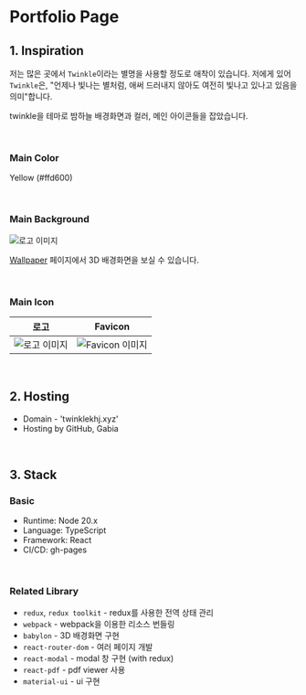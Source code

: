 # Portfolio Page
## 1. Inspiration
저는 많은 곳에서 `Twinkle`이라는 별명을 사용할 정도로 애착이 있습니다. 
저에게 있어 `Twinkle`은, "언제나 빛나는 별처럼, 애써 드러내지 않아도 여전히 빛나고 있나고 있음을 의미"합니다.

twinkle을 테마로 밤하늘 배경화면과 컬러, 메인 아이콘들을 잡았습니다.

<br>

### Main Color
Yellow (#ffd600)

<br>

### Main Background
![로고 이미지](https://twinklekhj.xyz/og.png)

[Wallpaper](https://twinklekhj.xyz/space) 페이지에서 3D 배경화면을 보실 수 있습니다.

<br>

### Main Icon
| 로고 | Favicon |
| - | - |
| ![로고 이미지](https://twinklekhj.xyz/logo.png) | ![Favicon 이미지](https://twinklekhj.xyz/favicon.png) |

<br>


## 2. Hosting
* Domain - 'twinklekhj.xyz'
* Hosting by GitHub, Gabia

<br>

## 3. Stack
### Basic
* Runtime: Node 20.x
* Language: TypeScript
* Framework: React
* CI/CD: gh-pages

<br>

### Related Library
* `redux`, `redux toolkit` - redux를 사용한 전역 상태 관리
* `webpack` - webpack을 이용한 리소스 번들링
* `babylon` - 3D 배경화면 구현
* `react-router-dom` - 여러 페이지 개발
* `react-modal` - modal 창 구현 (with redux)
* `react-pdf` - pdf viewer 사용
* `material-ui` - ui 구현